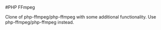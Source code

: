 #PHP FFmpeg


Clone of php-ffmpeg/php-ffmpeg with some additional functionality. Use php-ffmpeg/php-ffmpeg instead.
